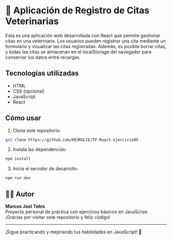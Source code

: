 # 🐾 Aplicación de Registro de Citas Veterinarias

Esta es una aplicación web desarrollada con React que permite gestionar citas en una veterinaria. Los usuarios pueden registrar una cita mediante un formulario y visualizar las citas registradas. Además, es posible borrar citas, y todas las citas se almacenan en el localStorage del navegador para conservar los datos entre recargas.

## Tecnologías utilizadas

- HTML
- CSS (opcional)
- JavaScript
- React

## Cómo usar

1. Clona este repositorio:

```bash
git clone https://github.com/KR3RULIE/TP-React-ejercicio09
```

2. Instala las dependencias:

```bash
npm install
```

3. Inicia el servidor de desarrollo:

```bash
npm run dev
```

## 👨‍💻 Autor

**Marcos Joel Tebis**  
Proyecto personal de práctica con ejercicios básicos en JavaScript.  
¡Gracias por visitar este repositorio y feliz código!

---

¡Sigue practicando y mejorando tus habilidades en JavaScript! 💪
